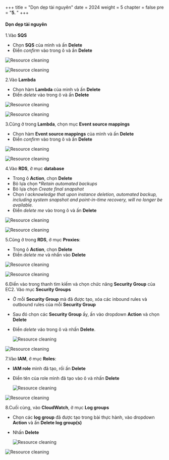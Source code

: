 +++
title = "Dọn dẹp tài nguyên"
date = 2024
weight = 5
chapter = false
pre = "<b>5. </b>"
+++

#### Dọn dẹp tài nguyên

1.Vào **SQS**
  - Chọn **SQS** của mình và ấn **Delete**
  - Điền *confirm* vào trong ô và ấn **Delete**

  ![Resource cleaning](../images/5/5.1.png)

  ![Resource cleaning](../images/5/5.2.png)

2.Vào **Lambda**
  - Chọn hàm **Lambda** của mình và ấn **Delete**
  - Điền *delete* vào trong ô và ấn **Delete**

  ![Resource cleaning](../static/images/5/5.3.png)

  ![Resource cleaning](../images/5/5.4.png)

3.Cũng ở trong **Lambda**, chọn mục **Event source mappings**
  - Chọn hàm **Event source mappings** của mình và ấn **Delete**
  - Điền *confirm* vào trong ô và ấn **Delete**

  ![Resource cleaning](../images/5/5.5.png)

  ![Resource cleaning](../images/5/5.6.png)

4.Vào **RDS**, ở mục **database**
  - Trong ô **Action**, chọn **Delete**
  - Bỏ lựa chọn **Retain automated backups*
  - Bỏ lựa chọn *Create final snapshot*
  - Chọn *I acknowledge that upon instance deletion, automated backup, including system snapshot and point-in-time recovery, will no longer be available.*
  - Điền *delete me* vào trong ô và ấn **Delete**

  ![Resource cleaning](../images/5/5.7.png)

  ![Resource cleaning](../images/5/5.8.png)


5.Cũng ở trong **RDS**, ở mục **Proxies**:
  - Trong ô **Action**, chọn **Delete**
  - Điền *delete me* và nhấn vào **Delete**

  ![Resource cleaning](../images/5/5.9.png)

  ![Resource cleaning](../images/5/5.10.png)

6.Điền vào trong thanh tìm kiếm và chọn chức năng **Security Group** của EC2. Vào mục **Security Groups**
  - Ở mỗi **Security Group** mà đã được tạo, xóa các inbound rules và outbound rules của mỗi **Security Group**
  - Sau đó chọn các **Security Group** ấy, ấn vào dropdown **Action** và chọn **Delete**
  - Điền *delete* vảo trong ô và nhấn **Delete**.

    ![Resource cleaning](../images/5/5.11.png)

  ![Resource cleaning](../images/5/5.12.png)

7.Vào **IAM**, ở mục **Roles**: 
  - **IAM role** mình đã tạo, rồi ấn **Delete**
  - Điền tên của role mình đã tạo vào ô và nhấn **Delete**

    ![Resource cleaning](../images/5/5.13.png)

  ![Resource cleaning](../images/5/5.14.png)

8.Cuối cùng, vào **CloudWatch**, ở mục **Log groups**
  - Chọn các **log group** đã được tạo trong bài thực hành, vào dropdown **Action** và ấn **Delete log group(s)**
  - Nhấn **Delete**

      ![Resource cleaning](../images/5/5.15.png)

  ![Resource cleaning](../images/5/5.16.png)
